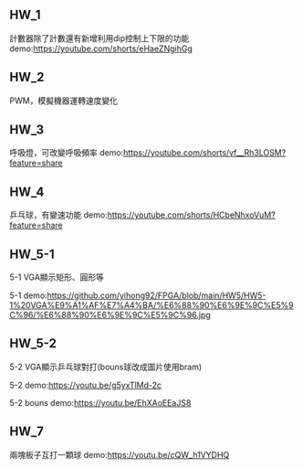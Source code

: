 ## HW_1
計數器除了計數還有新增利用dip控制上下限的功能
demo:https://youtube.com/shorts/eHaeZNgihGg
## HW_2
PWM，模擬機器運轉速度變化
## HW_3
呼吸燈，可改變呼吸頻率
demo:https://youtube.com/shorts/vf__Rh3LOSM?feature=share
## HW_4
乒乓球，有變速功能
demo:https://youtube.com/shorts/HCbeNhxoVuM?feature=share
## HW_5-1
5-1 VGA顯示矩形、圓形等
 
5-1 demo:https://github.com/yihong92/FPGA/blob/main/HW5/HW5-1%20VGA%E9%A1%AF%E7%A4%BA/%E6%88%90%E6%9E%9C%E5%9C%96/%E6%88%90%E6%9E%9C%E5%9C%96.jpg
## HW_5-2
5-2 VGA顯示乒乓球對打(bouns球改成圖片使用bram)
 
5-2 demo:https://youtu.be/g5yxTlMd-2c

5-2 bouns demo:https://youtu.be/EhXAoEEaJS8
## HW_7 
兩塊板子互打一顆球
demo:https://youtu.be/cQW_h1VYDHQ





